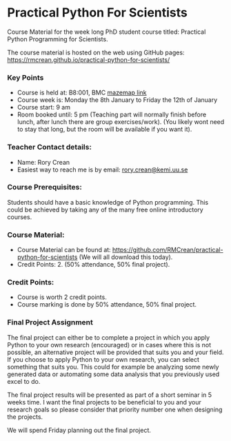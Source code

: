 # Practical Python For Scientists
Course Material for the week long PhD student course titled: Practical Python Programming for Scientists. 

The course material is hosted on the web using GitHub pages: https://rmcrean.github.io/practical-python-for-scientists/ 

### Key Points 
- Course is held at: B8:001, BMC [mazemap link](http://use.mazemap.com/?v=1&campusid=49&campuses=uu&sharepoitype=identifier&sharepoi=BMC-B8:001a)
- Course week is: Monday the 8th January to Friday the 12th of January
- Course start: 9 am
- Room booked until: 5 pm (Teaching part will normally finish before lunch, after lunch there are group exercises/work). (You likely wont need to stay that long, but the room will be available if you want it). 


### Teacher Contact details:
- Name: Rory Crean 
- Easiest way to reach me is by email: rory.crean@kemi.uu.se

### Course Prerequisites:
Students should have a basic knowledge of Python programming. This could be achieved by taking any of the many free online introductory courses. 

### Course Material:
- Course Material can be found at: https://github.com/RMCrean/practical-python-for-scientists (We will all download this today).
- Credit Points: 2. (50% attendance, 50% final project).  


### Credit Points:
- Course is worth 2 credit points. 
- Course marking is done by 50% attendance, 50% final project.  


### Final Project Assignment

The final project can either be to complete a project in which you apply Python to your own research (encouraged) or in cases where this is not possible, an alternative project will be provided that suits you and your field. If you choose to apply Python to your own research, you can select something that suits you. This could for example be analyzing some newly generated data or automating some data analysis that you previously used excel to do. 

The final project results will be presented as part of a short seminar in 5 weeks time. I want the final projects to be beneficial to you and your research goals so please consider that priority number one when designing the projects. 

We will spend Friday planning out the final project. 